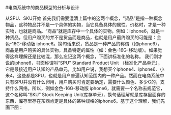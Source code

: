 #电商系统中的商品模型的分析与设计 

从SPU、SKU开始
    首先我们需要澄清上篇中的这两个概念，“货品”是指一种概念物品，这种物品并不是一个具体的实物，当它具备具体的属性、价格时，才是一种实物，也就是商品。“商品”就是库存中一个具体的实物。例如：iphone6，就是一种货品，但用户购买的并不是货品而是商品，也就是用户最终购买的可能是：金色-16G-移动版 iphone6。换句话来说，货品是一种产品的称谓（如iphone6），商品是用户购买的具体实物，具备特定的属性（如：金色-16G-移动版）。如果觉得这样理解还是比较混，那么忘记这两个概念，下面讲标准化的名称。
    我们刚才说的iphone6，书面称谓叫“SPU” Standard Product Unit （标准化产品单元），它是最接近用户认知的产品单元，比如用户说，我想买个iphone4、iphone6、小米4，这些都是SPU，也就是用户普遍认知范围内的一种产品。然而在电商系统中只有SPU并没有什么卵用，用户购买时肯定要确定，需要什么颜色、多少G的，支持什么网络。所以，例如金色-16G-移动版 iphone6，就需要一个名称去规范它，这个名称叫“SKU” Stock Keeping Unit(库存单元)，换句话理解就是库存里面存的东西，库存里存在东西肯定是具体的某种规格的iphone6。基于这个理解，我们先画下图：
    
